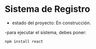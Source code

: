 <h1>Sistema de Registro</h1>

- estado del proyecto: En construcción.

-para ejecutar el sistema, debes poner: 

```npm install react```
